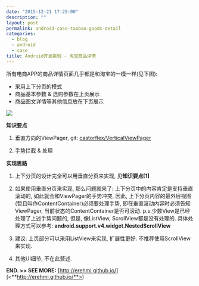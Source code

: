 ```yaml
---
date: "2015-12-21 17:29:00"
description: ""
layout: post
permalink: android-case-taobao-goods-detail
categories:
  - blog
  - android
  - case
title: Android开发案例 - 淘宝商品详情
---
```



所有电商APP的商品详情页面几乎都是和淘宝的一模一样(见下图):
-   采用上下分页的模式
-   商品基本参数 & 选购参数在上页展示
-   商品图文详情等其他信息放在下页展示

![](<http://erehmi.github.io/assets/image/taobao-goods-detail.png>)

**知识要点**

1.  垂直方向的ViewPager,
    git: [castorflex/VerticalViewPager](<https://github.com/castorflex/VerticalViewPager>) 

2.  手势拦截 & 处理

**实现思路**

1.  上下分页的设计完全可以用垂直分页来实现, 见**知识要点[1]** 

2.  如果使用垂直分页来实现, 那么问题就来了:
    上下分页中的内容肯定是支持垂直滚动的, 如此就会和ViewPager的手势冲突, 因此,
    上下分页内容的最外层视图(暂且叫作ContentContainer)必须要处理手势,
    即在垂直滚动内容时必须告知ViewPager, 当前状态的ContentContainer是否可滚动.
    p.s.少数View是已经处理了上述手势问题的, 但是, 像ListView,
    ScrollView都是没有处理的.
    具体处理方式可以参考: **android.support.v4.widget.NestedScrollView**

3.  建议: 上页部分可以采用ListView来实现, 扩展性更好.
    不推荐使用ScrollView来实现.

4.  其他UI细节, 不在此赘述.


**END. \>\> SEE MORE:**
[http://erehmi.github.io/](<**http://erehmi.github.io/**>)
